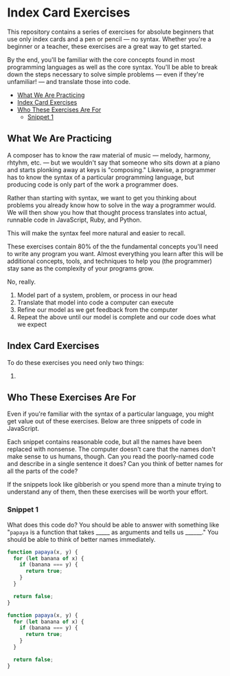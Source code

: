 # Index Card Exercises

This repository contains a series of exercises for absolute beginners that use only index cards and a pen or pencil — no syntax. Whether you're a beginner or a teacher, these exercises are a great way to get started.

By the end, you'll be familiar with the core concepts found in most programming languages as well as the core syntax. You'll be able to break down the steps necessary to solve simple problems — even if they're unfamiliar! — and translate those into code.

- [What We Are Practicing](#what-we-are-practicing)
- [Index Card Exercises](#index-card-exercises)
- [Who These Exercises Are For](#who-these-exercises-are-for)
  - [Snippet 1](#snippet-1)

## What We Are Practicing

A composer has to know the raw material of music — melody, harmony, rhtyhm, etc. — but we wouldn't say that someone who sits down at a piano and starts plonking away at keys is "composing."  Likewise, a programmer has to know the syntax of a particular programming language, but producing code is only part of the work a programmer does.

Rather than starting with syntax, we want to get you thinking about problems you already know how to solve in the way a programmer would. We will then show you how that thought process translates into actual, runnable code in JavaScript, Ruby, and Python.

This will make the syntax feel more natural and easier to recall.

These exercises contain 80% of the the fundamental concepts you'll need to write any program you want. Almost everything you learn after this will be additional concepts, tools, and techniques to help you (the programmer) stay sane as the complexity of your programs grow.

No, really.

1. Model part of a system, problem, or process in our head
1. Translate that model into code a computer can execute
1. Refine our model as we get feedback from the computer
1. Repeat the above until our model is complete and our code does what we expect

## Index Card Exercises

To do these exercises you need only two things:

1.

## Who These Exercises Are For

Even if you're familiar with the syntax of a particular language, you might get value out of these exercises.  Below are three snippets of code in JavaScript.

Each snippet contains reasonable code, but all the names have been replaced with nonsense.  The computer doesn't care that the names don't make sense to us humans, though. Can you read the poorly-named code and describe in a single sentence it does? Can you think of better names for all the parts of the code?

If the snippets look like gibberish or you spend more than a minute trying to understand any of them, then these exercises will be worth your effort.

### Snippet 1

What does this code do?  You should be able to answer with something like "`papaya` is a function that takes _____ as arguments and tells us ______." You should be able to think of better names immediately.

```javascript
function papaya(x, y) {
  for (let banana of x) {
    if (banana === y) {
      return true;
    }
  }

  return false;
}
```

```javascript
function papaya(x, y) {
  for (let banana of x) {
    if (banana === y) {
      return true;
    }
  }

  return false;
}

```




[wiki-mental-model]: https://en.wikipedia.org/wiki/Mental_model
